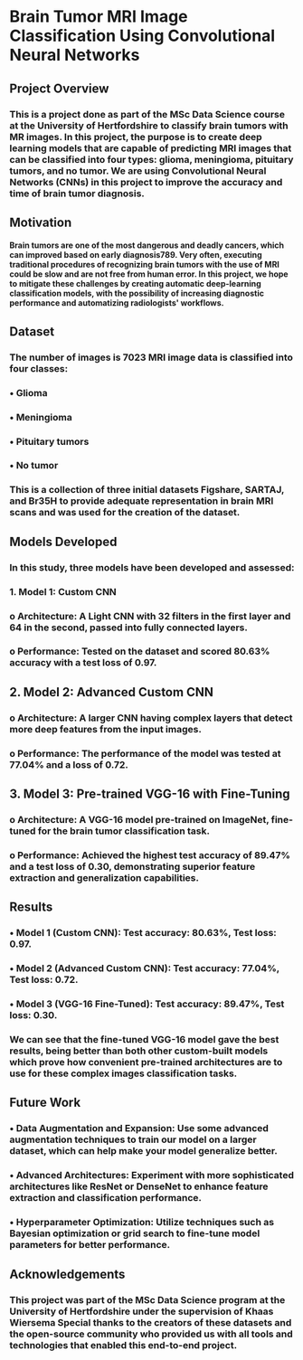 # Brain Tumor MRI Image Classification Using Convolutional Neural Networks
## Project Overview
### This is a project done as part of the MSc Data Science course at the University of Hertfordshire to classify brain tumors with MR images. In this project, the purpose is to create deep learning models that are capable of predicting MRI images that can be classified into four types: glioma, meningioma, pituitary tumors, and no tumor. We are using Convolutional Neural Networks (CNNs) in this project to improve the accuracy and time of brain tumor diagnosis.
## Motivation
#### Brain tumors are one of the most dangerous and deadly cancers, which can improved based on early diagnosis789. Very often, executing traditional procedures of recognizing brain tumors with the use of MRI could be slow and are not free from human error. In this project, we hope to mitigate these challenges by creating automatic deep-learning classification models, with the possibility of increasing diagnostic performance and automatizing radiologists' workflows.
## Dataset
### The number of images is 7023 MRI image data is classified into four classes:
### •	Glioma
### •	Meningioma
### •	Pituitary tumors
### •	No tumor
### This is a collection of three initial datasets Figshare, SARTAJ, and Br35H to provide adequate representation in brain MRI scans and was used for the creation of the dataset.
## Models Developed
### In this study, three models have been developed and assessed:
### 1.	Model 1: Custom CNN
### o	Architecture: A Light CNN with 32 filters in the first layer and 64 in the second, passed into fully connected layers.
### o	Performance: Tested on the dataset and scored 80.63% accuracy with a test loss of 0.97.
## 2.	Model 2: Advanced Custom CNN
### o	Architecture: A larger CNN having complex layers that detect more deep features from the input images.
### o	Performance: The performance of the model was tested at 77.04% and a loss of 0.72.
## 3.	Model 3: Pre-trained VGG-16 with Fine-Tuning
### o	Architecture: A VGG-16 model pre-trained on ImageNet, fine-tuned for the brain tumor classification task.
### o	Performance: Achieved the highest test accuracy of 89.47% and a test loss of 0.30, demonstrating superior feature extraction and generalization capabilities.
## Results
### •	Model 1 (Custom CNN): Test accuracy: 80.63%, Test loss: 0.97.
### •	Model 2 (Advanced Custom CNN): Test accuracy: 77.04%, Test loss: 0.72.
### •	Model 3 (VGG-16 Fine-Tuned): Test accuracy: 89.47%, Test loss: 0.30.
### We can see that the fine-tuned VGG-16 model gave the best results, being better than both other custom-built models which prove how convenient pre-trained architectures are to use for these complex images classification tasks.
## Future Work
### •	Data Augmentation and Expansion: Use some advanced augmentation techniques to train our model on a larger dataset, which can help make your model generalize better.
### •	Advanced Architectures: Experiment with more sophisticated architectures like ResNet or DenseNet to enhance feature extraction and classification performance.
### •	Hyperparameter Optimization: Utilize techniques such as Bayesian optimization or grid search to fine-tune model parameters for better performance.
## Acknowledgements
### This project was part of the MSc Data Science program at the University of Hertfordshire under the supervision of Khaas Wiersema Special thanks to the creators of these datasets and the open-source community who provided us with all tools and technologies that enabled this end-to-end project.
